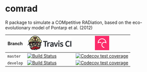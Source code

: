 comrad
======

R package to simulate a COMpetitive RADiation, based on the eco-evolutionary
model of Pontarp et al. (2012)


Branch|[![Travis CI logo](pics/TravisCI.png)](https://travis-ci.org)|[![Codecov logo](pics/Codecov.png)](https://www.codecov.io)
---|---|---
`master`|[![Build Status](https://travis-ci.org/TheoPannetier/comrad.svg?branch=master)](https://travis-ci.org/TheoPannetier/comrad)|[![Codecov test coverage](https://codecov.io/gh/TheoPannetier/comrad/branch/master/graph/badge.svg)](https://codecov.io/gh/TheoPannetier/comrad?branch=master)
`develop`|[![Build Status](https://travis-ci.org/TheoPannetier/comrad.svg?branch=develop)](https://travis-ci.org/TheoPannetier/comrad)|[![Codecov test coverage](https://codecov.io/gh/TheoPannetier/comrad/branch/develop/graph/badge.svg)](https://codecov.io/gh/TheoPannetier/comrad?branch=develop)
  
